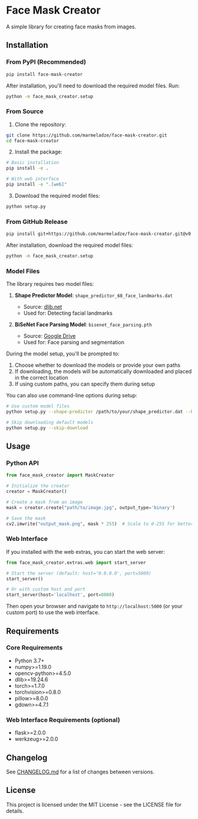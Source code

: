 # Face Mask Creator

A simple library for creating face masks from images.

## Installation

### From PyPI (Recommended)

```bash
pip install face-mask-creator
```

After installation, you'll need to download the required model files. Run:
```bash
python -m face_mask_creator.setup
```

### From Source

1. Clone the repository:
```bash
git clone https://github.com/marmeladze/face-mask-creator.git
cd face-mask-creator
```

2. Install the package:
```bash
# Basic installation
pip install -e .

# With web interface
pip install -e ".[web]"
```

3. Download the required model files:
```bash
python setup.py
```

### From GitHub Release

```bash
pip install git+https://github.com/marmeladze/face-mask-creator.git@v0.0.3
```

After installation, download the required model files:
```bash
python -m face_mask_creator.setup
```

### Model Files

The library requires two model files:

1. **Shape Predictor Model**: `shape_predictor_68_face_landmarks.dat`
   - Source: [dlib.net](http://dlib.net/files/shape_predictor_68_face_landmarks.dat.bz2)
   - Used for: Detecting facial landmarks

2. **BiSeNet Face Parsing Model**: `bisenet_face_parsing.pth`
   - Source: [Google Drive](https://drive.google.com/file/d/154JgKpzCPW82qINcVieuPH3fZ2e0P812/view)
   - Used for: Face parsing and segmentation

During the model setup, you'll be prompted to:
1. Choose whether to download the models or provide your own paths
2. If downloading, the models will be automatically downloaded and placed in the correct location
3. If using custom paths, you can specify them during setup

You can also use command-line options during setup:

```bash
# Use custom model files
python setup.py --shape-predictor /path/to/your/shape_predictor.dat --bisenet-model /path/to/your/bisenet.pth

# Skip downloading default models
python setup.py --skip-download
```

## Usage

### Python API

```python
from face_mask_creator import MaskCreator

# Initialize the creator
creator = MaskCreator()

# Create a mask from an image
mask = creator.create("path/to/image.jpg", output_type='binary')

# Save the mask
cv2.imwrite("output_mask.png", mask * 255)  # Scale to 0-255 for better visibility
```

### Web Interface

If you installed with the web extras, you can start the web server:

```python
from face_mask_creator.extras.web import start_server

# Start the server (default: host='0.0.0.0', port=5000)
start_server()

# Or with custom host and port
start_server(host='localhost', port=8080)
```

Then open your browser and navigate to `http://localhost:5000` (or your custom port) to use the web interface.

## Requirements

### Core Requirements
- Python 3.7+
- numpy>=1.19.0
- opencv-python>=4.5.0
- dlib>=19.24.6
- torch>=1.7.0
- torchvision>=0.8.0
- pillow>=8.0.0
- gdown>=4.7.1

### Web Interface Requirements (optional)
- flask>=2.0.0
- werkzeug>=2.0.0

## Changelog

See [CHANGELOG.md](CHANGELOG.md) for a list of changes between versions.

## License

This project is licensed under the MIT License - see the LICENSE file for details. 